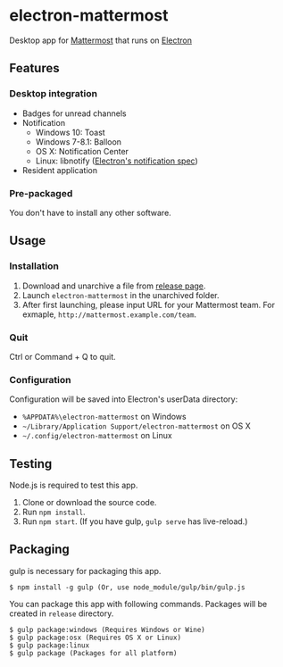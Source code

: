 # electron-mattermost
Desktop app for [Mattermost](http://www.mattermost.org/) that runs on [Electron](http://electron.atom.io/)


## Features

### Desktop integration
* Badges for unread channels
* Notification
  * Windows 10: Toast
  * Windows 7-8.1: Balloon
  * OS X: Notification Center
  * Linux: libnotify ([Electron's notification spec](http://electron.atom.io/docs/v0.35.0/tutorial/desktop-environment-integration/#linux))
* Resident application

### Pre-packaged
You don't have to install any other software.


## Usage

### Installation
1. Download and unarchive a file from [release page](http://github.com/yuya-oc/electron-mattermost/releases).
2. Launch `electron-mattermost` in the unarchived folder.
3. After first launching, please input URL for your Mattermost team. For exmaple, `http://mattermost.example.com/team`.

### Quit
Ctrl or Command + Q to quit.

### Configuration
Configuration will be saved into Electron's userData directory:
* `%APPDATA%\electron-mattermost` on Windows
* `~/Library/Application Support/electron-mattermost` on OS X
* `~/.config/electron-mattermost` on Linux


## Testing
Node.js is required to test this app.

1. Clone or download the source code.
2. Run `npm install`.
3. Run `npm start`. (If you have gulp, `gulp serve` has live-reload.)


## Packaging
gulp is necessary for packaging this app.

```
$ npm install -g gulp (Or, use node_module/gulp/bin/gulp.js
```

You can package this app with following commands. Packages will be created in `release` directory.

```
$ gulp package:windows (Requires Windows or Wine)
$ gulp package:osx (Requires OS X or Linux)
$ gulp package:linux
$ gulp package (Packages for all platform)
```
